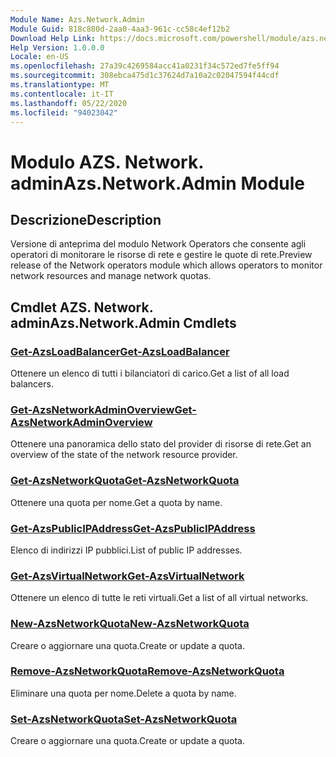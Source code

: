 ```yaml
---
Module Name: Azs.Network.Admin
Module Guid: 818c880d-2aa0-4aa3-961c-cc58c4ef12b2
Download Help Link: https://docs.microsoft.com/powershell/module/azs.network.admin
Help Version: 1.0.0.0
Locale: en-US
ms.openlocfilehash: 27a39c4269584acc41a0231f34c572ed7fe5ff94
ms.sourcegitcommit: 308ebca475d1c37624d7a10a2c02047594f44cdf
ms.translationtype: MT
ms.contentlocale: it-IT
ms.lasthandoff: 05/22/2020
ms.locfileid: "94023042"
---
```

# <span data-ttu-id="e234e-101">Modulo AZS. Network. admin</span><span class="sxs-lookup"><span data-stu-id="e234e-101">Azs.Network.Admin Module</span></span>
## <span data-ttu-id="e234e-102">Descrizione</span><span class="sxs-lookup"><span data-stu-id="e234e-102">Description</span></span>
<span data-ttu-id="e234e-103">Versione di anteprima del modulo Network Operators che consente agli operatori di monitorare le risorse di rete e gestire le quote di rete.</span><span class="sxs-lookup"><span data-stu-id="e234e-103">Preview release of the Network operators module which allows operators to monitor network resources and manage network quotas.</span></span>

## <span data-ttu-id="e234e-104">Cmdlet AZS. Network. admin</span><span class="sxs-lookup"><span data-stu-id="e234e-104">Azs.Network.Admin Cmdlets</span></span>
### [<span data-ttu-id="e234e-105">Get-AzsLoadBalancer</span><span class="sxs-lookup"><span data-stu-id="e234e-105">Get-AzsLoadBalancer</span></span>](Get-AzsLoadBalancer.md)
<span data-ttu-id="e234e-106">Ottenere un elenco di tutti i bilanciatori di carico.</span><span class="sxs-lookup"><span data-stu-id="e234e-106">Get a list of all load balancers.</span></span>

### [<span data-ttu-id="e234e-107">Get-AzsNetworkAdminOverview</span><span class="sxs-lookup"><span data-stu-id="e234e-107">Get-AzsNetworkAdminOverview</span></span>](Get-AzsNetworkAdminOverview.md)
<span data-ttu-id="e234e-108">Ottenere una panoramica dello stato del provider di risorse di rete.</span><span class="sxs-lookup"><span data-stu-id="e234e-108">Get an overview of the state of the network resource provider.</span></span>

### [<span data-ttu-id="e234e-109">Get-AzsNetworkQuota</span><span class="sxs-lookup"><span data-stu-id="e234e-109">Get-AzsNetworkQuota</span></span>](Get-AzsNetworkQuota.md)
<span data-ttu-id="e234e-110">Ottenere una quota per nome.</span><span class="sxs-lookup"><span data-stu-id="e234e-110">Get a quota by name.</span></span>

### [<span data-ttu-id="e234e-111">Get-AzsPublicIPAddress</span><span class="sxs-lookup"><span data-stu-id="e234e-111">Get-AzsPublicIPAddress</span></span>](Get-AzsPublicIPAddress.md)
<span data-ttu-id="e234e-112">Elenco di indirizzi IP pubblici.</span><span class="sxs-lookup"><span data-stu-id="e234e-112">List of public IP addresses.</span></span>

### [<span data-ttu-id="e234e-113">Get-AzsVirtualNetwork</span><span class="sxs-lookup"><span data-stu-id="e234e-113">Get-AzsVirtualNetwork</span></span>](Get-AzsVirtualNetwork.md)
<span data-ttu-id="e234e-114">Ottenere un elenco di tutte le reti virtuali.</span><span class="sxs-lookup"><span data-stu-id="e234e-114">Get a list of all virtual networks.</span></span>

### [<span data-ttu-id="e234e-115">New-AzsNetworkQuota</span><span class="sxs-lookup"><span data-stu-id="e234e-115">New-AzsNetworkQuota</span></span>](New-AzsNetworkQuota.md)
<span data-ttu-id="e234e-116">Creare o aggiornare una quota.</span><span class="sxs-lookup"><span data-stu-id="e234e-116">Create or update a quota.</span></span>

### [<span data-ttu-id="e234e-117">Remove-AzsNetworkQuota</span><span class="sxs-lookup"><span data-stu-id="e234e-117">Remove-AzsNetworkQuota</span></span>](Remove-AzsNetworkQuota.md)
<span data-ttu-id="e234e-118">Eliminare una quota per nome.</span><span class="sxs-lookup"><span data-stu-id="e234e-118">Delete a quota by name.</span></span>

### [<span data-ttu-id="e234e-119">Set-AzsNetworkQuota</span><span class="sxs-lookup"><span data-stu-id="e234e-119">Set-AzsNetworkQuota</span></span>](Set-AzsNetworkQuota.md)
<span data-ttu-id="e234e-120">Creare o aggiornare una quota.</span><span class="sxs-lookup"><span data-stu-id="e234e-120">Create or update a quota.</span></span>

